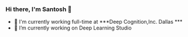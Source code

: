 ### Hi there, I'm Santosh 👋

<!--
**santoshray02/santoshray02** is a ✨ _special_ ✨ repository because its `README.md` (this file) appears on your GitHub profile.

Here are some ideas to get you started:
-->
- 🏢 I'm currently working full-time at ***Deep Cognition,Inc. Dallas ***
- 🔭 I’m currently working on Deep Learning Studio
<!-- - 🌱 I’m currently learning ...
- 👯 I’m looking to collaborate on ...
- 🤔 I’m looking for help with ...
- 💬 Ask me about ...
- 📫 How to reach me: ...
- 😄 Pronouns: ...
- ⚡ Fun fact: ...

-->
